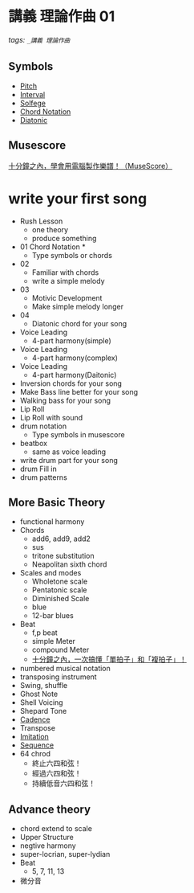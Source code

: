 # 講義 理論作曲 01

###### tags: `_講義 理論作曲`

## Symbols
* [Pitch](/Knowledge/Art/Music/Music%20Theory/Pitch/)
* [Interval](/Knowledge/Art/Music/Music%20Theory/Interval/)
* [Solfege](/Knowledge/Art/Music/Music%20Theory/Solfege/)
* [Chord Notation](/Knowledge/Art/Music/Music%20Theory/Chord%20Notation/)
* [Diatonic](/Knowledge/Art/Music/Music%20Theory/Diatonic/)

## Musescore
[十分鐘之內，學會用電腦製作樂譜！（MuseScore）](https://www.youtube.com/watch?v=LAOM7JiDp4E)


# write your first song
* Rush Lesson
  * one theory
  * produce something
* 01 Chord Notation
  * 
  * Type symbols or chords
* 02
  * Familiar with chords
  * write a simple melody
* 03
  * Motivic Development
  * Make simple melody longer
* 04
  * Diatonic chord for your song
* Voice Leading
  * 4-part harmony(simple)
* Voice Leading
  * 4-part harmony(complex)
* Voice Leading
  * 4-part harmony(Daitonic)
* Inversion chords for your song
* Make Bass line better for your song
* Walking bass for your song
* Lip Roll
* Lip Roll with sound
* drum notation
  * Type symbols in musescore
* beatbox 
  * same as voice leading
* write drum part for your song
* drum Fill in 
* drum patterns

## More Basic Theory
* functional harmony
* Chords
  * add6, add9, add2
  * sus
  * tritone substitution
  * Neapolitan sixth chord
* Scales and modes
  * Wholetone scale
  * Pentatonic scale
  * Diminished Scale
  * blue
  * 12-bar blues
* Beat
  * f,p beat
  * simple Meter
  * compound Meter
  * [十分鐘之內，一次搞懂「單拍子」和「複拍子」！](https://www.youtube.com/watch?time_continue=1&v=j2V_hIZ5INs)
* numbered musical notation
* transposing instrument
* Swing, shuffle
* Ghost Note
* Shell Voicing
* Shepard Tone
* [Cadence](https://en.wikipedia.org/wiki/Cadence)
* Transpose
* [Imitation](https://en.wikipedia.org/wiki/Imitation_(music))
* [Sequence](https://en.wikipedia.org/wiki/Sequence_(music))
* 64 chrod
  * 終止六四和弦！
  * 經過六四和弦！
  * 持續低音六四和弦！

## Advance theory
* chord extend to scale
* Upper Structure
* negtive harmony
* super-locrian, super-lydian
* Beat
  * 5, 7, 11, 13 
* 微分音